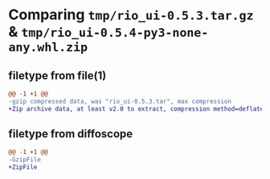 # Comparing `tmp/rio_ui-0.5.3.tar.gz` & `tmp/rio_ui-0.5.4-py3-none-any.whl.zip`

## filetype from file(1)

```diff
@@ -1 +1 @@
-gzip compressed data, was "rio_ui-0.5.3.tar", max compression
+Zip archive data, at least v2.0 to extract, compression method=deflate
```

## filetype from diffoscope

```diff
@@ -1 +1 @@
-GzipFile
+ZipFile
```

